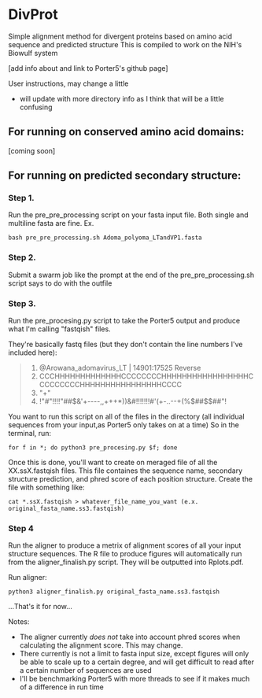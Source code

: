 # DivProt
Simple alignment method for divergent proteins based on amino acid sequence and predicted structure
This is compiled to work on the NIH's Biowulf system

[add info about and link to Porter5's github page]

User instructions, may change a little
- will update with more directory info as I think that will be a little confusing
## For running on conserved amino acid domains:

[coming soon]

## For running on predicted secondary structure:

### Step 1. 
Run the pre_pre_processing script on your fasta input file. Both single and multiline fasta are fine.
Ex.
```
bash pre_pre_processing.sh Adoma_polyoma_LTandVP1.fasta
```

### Step 2. 
Submit a swarm job like the prompt at the end of the pre_pre_processing.sh script says to do with the outfile

### Step 3.
Run the pre_procesing.py script to take the Porter5 output and produce what I'm calling "fastqish" files.

They're basically fastq files (but they don't contain the line numbers I've included here):

>1. @Arowana_adomavirus_LT | 14901:17525 Reverse
>2. CCCHHHHHHHHHHHHHCCCCCCCCHHHHHHHHHHHHHHHHHCCCCCCCCCHHHHHHHHHHHHHHHHCCCC
>3. "+"
>4. !"#$%'(*++++*'%$"!!!!"##$&'+----,,+++*))&#!!!!!!!#'(+-..--+(%$##$$##"!

You want to run this script on all of the files in the directory (all individual sequences from your input,as Porter5 only takes on at a time)
So in the terminal, run:
```
for f in *; do python3 pre_procesing.py $f; done
```
Once this is done, you'll want to create on meraged file of all the XX.ssX.fastqish files. This file containes the sequence name, secondary structure prediction, and phred score of each position structure.
Create the file with something like:
```
cat *.ssX.fastqish > whatever_file_name_you_want (e.x. original_fasta_name.ss3.fastqish)
```

### Step 4
Run the aligner to produce a metrix of alignment scores of all your input structure sequences. The R file to produce figures will automatically run from the aligner_finalish.py script. They will be outputted into Rplots.pdf.

Run aligner:
```
python3 aligner_finalish.py original_fasta_name.ss3.fastqish
```


...That's it for now...

Notes:
- The aligner currently *does not* take into account phred scores when calculating the alignment score. This may change.
- There currently is not a limit to fasta input size, except figures will only be able to scale up to a certain degree, and will get difficult to read after a certain number of sequences are used
- I'll be benchmarking Porter5 with more threads to see if it makes much of a difference in run time



